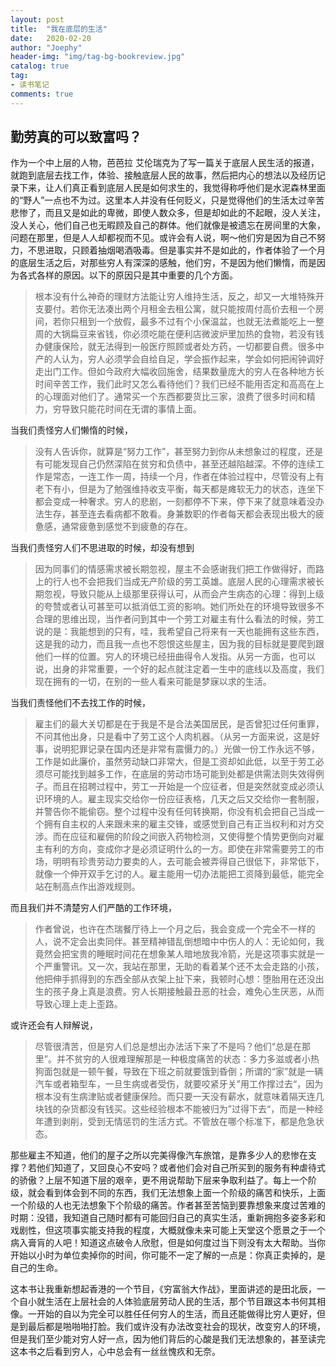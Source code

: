 ```yaml
---
layout: post
title:  "我在底层的生活"
date:   2020-02-20
author: "Joephy"
header-img: "img/tag-bg-bookreview.jpg"
catalog: true
tag:
- 读书笔记 
comments: true
---
```

勤劳真的可以致富吗？
-----------

作为一个中上层的人物，芭芭拉 艾伦瑞克为了写一篇关于底层人民生活的报道，就跑到底层去找工作，体验、接触底层人民的故事，然后把内心的想法以及经历记录下来，让人们真正看到底层人民是如何求生的，我觉得称呼他们是水泥森林里面的“野人”一点也不为过。这里本人并没有任何贬义，只是觉得他们的生活太过辛苦悲惨了，而且又是如此的卑微，即使人数众多，但是却如此的不起眼，没人关注，没人关心，他们自己也无暇顾及自己的群体。他们就像是被遗忘在房间里的大象，问题在那里，但是人人却都视而不见。或许会有人说，啊～他们穷是因为自己不努力，不思进取，只顾着抽烟喝酒吸毒。但是事实并不是如此的，作者体验了一个月的底层生活之后，对那些穷人有深深的感触，他们穷，不是因为他们懒惰，而是因为各式各样的原因。以下的原因只是其中重要的几个方面。

> 根本没有什么神奇的理财方法能让穷人维持生活，反之，却又一大堆特殊开支要付。若你无法凑出两个月租金去租公寓，就只能按周付高价去租一个房间，若你只租到一个放假，最多不过有个小保温盆，也就无法煮能吃上一整周的大锅扁豆来省钱，你必须吃能在便利店微波炉里加热的食物，若没有钱办健康保险，就无法得到一般医疗照顾或者处方药，一切都要自费。很多中产的人认为，穷人必须学会自给自足，学会振作起来，学会如何把闹钟调好走出门工作。但如今政府大幅收回施舍，结果数量庞大的穷人在各种地方长时间辛苦工作，我们此时又怎么看待他们？我们已经不能用否定和高高在上的心理面对他们了。通常买一个东西都要货比三家，浪费了很多时间和精力，穷导致只能花时间在无谓的事情上面。

当我们责怪穷人们懒惰的时候，

> 没有人告诉你，就算是“努力工作”，甚至努力到你从未想象过的程度，还是有可能发现自己仍然深陷在贫穷和负债中，甚至还越陷越深。不停的连续工作是常态，一连工作一周，持续一个月，作者在体验过程中，尽管没有上有老下有小，但是为了勉强维持收支平衡，每天都是瘫软无力的状态，连坐下都会变成一种奢求。穷人的悲剧，一刻都停不下来，停下来了就意味着没办法生存，甚至连去看病都不敢看。身兼数职的作者每天都会表现出极大的疲惫感，通常疲惫到感觉不到疲惫的存在。

当我们责怪穷人们不思进取的时候，却没有想到

> 因为同事们的情感需求被长期忽视，屋主不会感谢我们把工作做得好，而路上的行人也不会把我们当成无产阶级的劳工英雄。底层人民的心理需求被长期忽视，导致只能从上级那里获得认可，从而会产生病态的心理：得到上级的夸赞或者认可甚至可以抵消低工资的影响。她们所处在的环境导致很多不合理的思维出现，当作者问到其中一个劳工对雇主有什么看法的时候，劳工说的是：我能想到的只有，哇，我希望自己将来有一天也能拥有这些东西，这是我的动力，而且我一点也不怨恨这些屋主，因为我的目标就是要爬到跟他们一样的位置。穷人的环境已经扭曲得令人发指。从另一方面，也可以说，出身的非常重要，一个好的起点就注定着一生中的底线以及高度，我们现在拥有的一切，在别的一些人看来可能是梦寐以求的生活。

当我们责怪他们不去找工作的时候，

> 雇主们的最大关切都是在于我是不是合法美国居民，是否曾犯过任何重罪，不问其他出身，只是看中了劳工这个人肉机器。（从另一方面来说，这是好事，说明犯罪记录在国内还是非常有震慑力的。）光做一份工作永远不够，工作是如此廉价，虽然劳动缺口非常大，但是工资却如此低，以至于劳工必须尽可能找到越多工作，在底层的劳动市场可能到处都是供需法则失效得例子。而且在招聘过程中，劳工一开始是一个应征者，但是突然就变成必须认识环境的人。雇主现实交给你一份应征表格，几天之后又交给你一套制服，并警告你不能偷窃。整个过程中没有任何转换期，你没有机会把自己当成一个拥有自主权的人来跟未来的雇主交锋，或感觉到自己有正当权利和对方交涉。而在应征和雇佣的阶段之间嵌入药物检测，又使得整个情势更倒向对雇主有利的方向，变成你才是必须证明什么的一方。即使在非常需要劳工的市场，明明有珍贵劳动力要卖的人，去可能会被弄得自己很低下，非常低下，就像一个伸开双手乞讨的人。雇主能用一切办法能把工资降到最低，能完全站在制高点作出游戏规则。

而且我们并不清楚穷人们严酷的工作环境，

> 作者曾说，也许在杰瑞餐厅待上一个月之后，我会变成一个完全不一样的人，说不定会出卖同伴。甚至精神错乱倒想暗中中伤人的人：无论如何，我竟然会把宝贵的睡眠时间花在想象某人暗地放我冷箭，光是这项事实就是一个严重警讯。又一次，我站在那里，无助的看着某个还不太会走路的小孩，他把伸手抓得到的东西全部从衣架上扯下来，我顿时心想：堕胎用在还没出生的孩子身上真是浪费。穷人长期接触最丑恶的社会，难免心生厌恶，从而导致心理上走上歪路。

或许还会有人辩解说，

> 尽管很清苦，但是穷人们总是想出办法活下来了不是吗？他们“总是在那里”。并不贫穷的人很难理解那是一种极度痛苦的状态：多力多滋或者小热狗面包就是一顿午餐，导致在下班之前就要饿到昏倒；所谓的“家”就是一辆汽车或者箱型车，一旦生病或者受伤，就要咬紧牙关”用工作撑过去“，因为根本没有生病津贴或者健康保险。而只要一天没有薪水，就意味着隔天连几块钱的杂货都没有钱买。这些经验根本不能被归为”过得下去“，而是一种经年遭到剥削，受到无情惩罚的生活方式。不管放在哪个标准下，都是危急状态。

那些雇主不知道，他们的屋子之所以完美得像汽车旅馆，是靠多少人的悲惨在支撑？若他们知道了，又回良心不安吗？或者他们会对自己所买到的服务有种虐待式的骄傲？上层不知道下层的艰辛，更不用说帮助下层来争取利益了。每上一个阶级，就会看到体会到不同的东西，我们无法想象上面一个阶级的痛苦和快乐，上面一个阶级的人也无法想象下个阶级的痛苦。作者甚至苦恼到要靠想象来度过苦难的时期：没错，我知道自己随时都有可能回归自己的真实生活，重新拥抱多姿多彩和戏剧性，但这项事实能支持我的程度，大概就像未来可能上天堂这个愿景之于一个病入膏肓的人吧！知道这点破令人欣慰，但是如何度过当下则没有太大帮助。当你开始以小时为单位卖掉你的时间，你可能不一定了解的一点是：你真正卖掉的，是自己的生命。

这本书让我重新想起香港的一个节目，《穷富翁大作战》，里面讲述的是田北辰，一个自小就生活在上层社会的人体验底层劳动人民的生活，那个节目跟这本书何其相像。一开始的自以为完全可以胜任任何穷人的生活，而且还能做得比穷人更好，但是到最后都是啪啪啪打脸。我们或许没有办法改变社会的现状，改变穷人的环境，但是我们至少能对穷人好一点，因为他们背后的心酸是我们无法想象的，甚至读完这本书之后看到穷人，心中总会有一丝丝愧疚和无奈。